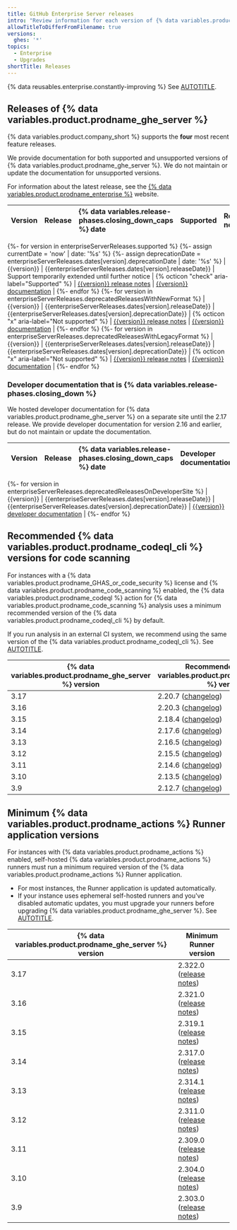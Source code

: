 ```yaml
---
title: GitHub Enterprise Server releases
intro: "Review information for each version of {% data variables.product.prodname_ghe_server %}: {% data variables.release-phases.closing_down %} dates, links to documentation, and minimum recommended versions of supporting applications."
allowTitleToDifferFromFilename: true
versions:
  ghes: '*'
topics:
  - Enterprise
  - Upgrades
shortTitle: Releases
---
```


{% data reusables.enterprise.constantly-improving %} See [AUTOTITLE](/admin/overview/about-upgrades-to-new-releases).

## Releases of {% data variables.product.prodname_ghe_server %}

{% data variables.product.company_short %} supports the **four** most recent feature releases.

We provide documentation for both supported and unsupported versions of {% data variables.product.prodname_ghe_server %}. We do not maintain or update the documentation for unsupported versions.

For information about the latest release, see the [{% data variables.product.prodname_enterprise %}](https://github.com/enterprise) website.

| Version | Release | {% data variables.release-phases.closing_down_caps %} date | Supported | Release notes | Documentation |
| :- | :- | :- | :-: | :- | :- |
{%- for version in enterpriseServerReleases.supported %}
{%- assign currentDate = 'now' | date: '%s' %}
{%- assign deprecationDate = enterpriseServerReleases.dates[version].deprecationDate | date: '%s' %}
| {{version}} | {{enterpriseServerReleases.dates[version].releaseDate}} | Support temporarily extended until further notice | {% octicon "check" aria-label="Supported" %} | [{{version}} release notes](/enterprise-server@{{version}}/admin/release-notes) | [{{version}} documentation](/enterprise-server@{{version}}) |
{%- endfor %}
{%- for version in enterpriseServerReleases.deprecatedReleasesWithNewFormat %}
| {{version}} | {{enterpriseServerReleases.dates[version].releaseDate}} | {{enterpriseServerReleases.dates[version].deprecationDate}} | {% octicon "x" aria-label="Not supported" %} | [{{version}} release notes](/enterprise-server@{{version}}/admin/release-notes) | [{{version}} documentation](/enterprise-server@{{version}}) |
{%- endfor %}
{%- for version in enterpriseServerReleases.deprecatedReleasesWithLegacyFormat %}
| {{version}} | {{enterpriseServerReleases.dates[version].releaseDate}} | {{enterpriseServerReleases.dates[version].deprecationDate}} | {% octicon "x" aria-label="Not supported" %} | [{{version}} release notes](https://enterprise.github.com/releases/series/{{version}}) | [{{version}} documentation](/enterprise/{{version}}) |
{%- endfor %}

### Developer documentation that is {% data variables.release-phases.closing_down %}

We hosted developer documentation for {% data variables.product.prodname_ghe_server %} on a separate site until the 2.17 release. We provide developer documentation for version 2.16 and earlier, but do not maintain or update the documentation.

| Version | Release | {% data variables.release-phases.closing_down_caps %} date | Developer documentation |
| :- | :- | :- | :- |
{%- for version in enterpriseServerReleases.deprecatedReleasesOnDeveloperSite %}
| {{version}} | {{enterpriseServerReleases.dates[version].releaseDate}} | {{enterpriseServerReleases.dates[version].deprecationDate}} | [{{version}} developer documentation](https://developer.github.com/enterprise/{{version}}) |
{%- endfor %}

## Recommended {% data variables.product.prodname_codeql_cli %} versions for code scanning

For instances with a {% data variables.product.prodname_GHAS_or_code_security %} license and {% data variables.product.prodname_code_scanning %} enabled, the {% data variables.product.prodname_codeql %} action for {% data variables.product.prodname_code_scanning %} analysis uses a minimum recommended version of the {% data variables.product.prodname_codeql_cli %} by default.

If you run analysis in an external CI system, we recommend using the same version of the {% data variables.product.prodname_codeql_cli %}. See [AUTOTITLE](/admin/code-security/managing-github-advanced-security-for-your-enterprise/configuring-code-scanning-for-your-appliance).

| {% data variables.product.prodname_ghe_server %} version | Recommended {% data variables.product.prodname_codeql_cli %} version |
| ------------------------------------------------- | ---------------------- |
| 3.17 | 2.20.7 ([changelog](https://codeql.github.com/docs/codeql-overview/codeql-changelog/codeql-cli-2.20.7/)) |
| 3.16 | 2.20.3 ([changelog](https://codeql.github.com/docs/codeql-overview/codeql-changelog/codeql-cli-2.20.3/)) |
| 3.15 | 2.18.4 ([changelog](https://codeql.github.com/docs/codeql-overview/codeql-changelog/codeql-cli-2.18.4/)) |
| 3.14 | 2.17.6 ([changelog](https://codeql.github.com/docs/codeql-overview/codeql-changelog/codeql-cli-2.17.6/)) |
| 3.13 | 2.16.5 ([changelog](https://codeql.github.com/docs/codeql-overview/codeql-changelog/codeql-cli-2.16.5/)) |
| 3.12 | 2.15.5 ([changelog](https://codeql.github.com/docs/codeql-overview/codeql-changelog/codeql-cli-2.15.5/)) |
| 3.11 | 2.14.6 ([changelog](https://codeql.github.com/docs/codeql-overview/codeql-changelog/codeql-cli-2.14.6/)) |
| 3.10 | 2.13.5 ([changelog](https://codeql.github.com/docs/codeql-overview/codeql-changelog/codeql-cli-2.13.5/)) |
| 3.9  | 2.12.7 ([changelog](https://codeql.github.com/docs/codeql-overview/codeql-changelog/codeql-cli-2.12.7/)) |

## Minimum {% data variables.product.prodname_actions %} Runner application versions

For instances with {% data variables.product.prodname_actions %} enabled, self-hosted {% data variables.product.prodname_actions %} runners must run a minimum required version of the {% data variables.product.prodname_actions %} Runner application.

* For most instances, the Runner application is updated automatically.
* If your instance uses ephemeral self-hosted runners and you've disabled automatic updates, you must upgrade your runners before upgrading {% data variables.product.prodname_ghe_server %}. See [AUTOTITLE](/actions/hosting-your-own-runners/managing-self-hosted-runners/about-self-hosted-runners#requirements-for-self-hosted-runner-machines).

| {% data variables.product.prodname_ghe_server %} version | Minimum Runner version |
| ------------------------------------------------- | ---------------------- |
| 3.17 | 2.322.0 ([release notes](https://github.com/actions/runner/releases/tag/v2.322.0)) |
| 3.16 | 2.321.0 ([release notes](https://github.com/actions/runner/releases/tag/v2.321.0)) |
| 3.15 | 2.319.1 ([release notes](https://github.com/actions/runner/releases/tag/v2.319.1)) |
| 3.14 | 2.317.0 ([release notes](https://github.com/actions/runner/releases/tag/v2.317.0)) |
| 3.13 | 2.314.1 ([release notes](https://github.com/actions/runner/releases/tag/v2.314.1)) |
| 3.12 | 2.311.0 ([release notes](https://github.com/actions/runner/releases/tag/v2.311.0)) |
| 3.11 | 2.309.0 ([release notes](https://github.com/actions/runner/releases/tag/v2.309.0)) |
| 3.10 | 2.304.0 ([release notes](https://github.com/actions/runner/releases/tag/v2.304.0)) |
| 3.9  | 2.303.0 ([release notes](https://github.com/actions/runner/releases/tag/v2.303.0)) |
